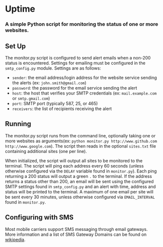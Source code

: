 # Uptime
### A simple Python script for monitoring the status of one or more websites.

## Set Up
The monitor.py script is configured to send alert emails when a non-200 status is encountered. Settings for emailing must be configured in the `smtp_config.py` module. Settings are as follows:

- `sender`: the email address/login address for the website service sending the alerts (ex: `john.smith@gmail.com`)
- `password`: the password for the email service sending the alert
- `host`: the host that verifies your SMTP credentials (ex: `mail.example.com` or `smtp.gmail.com`)
- `port`: SMTP port (typically 587, 25, or 465)
- `receivers`: the list of recipients receiving the alert

## Running
The monitor.py script runs from the command line, optionally taking one or more websites as arguments(ex: `python monitor.py http://www.github.com http://www.google.com`). The script then reads in the optional `sites.txt` file containing additional sites (one per line).

When initialized, the script will output all sites to be monitored to the terminal. The script will ping each address every 60 seconds (unless otherwise configured via the `DELAY` variable found in `monitor.py`). Each ping returning a 200 status will output a green `.` to the terminal. If the address returns a status other than 200, an email will be sent using the configured SMTP settings found in `smtp_config.py` and an alert with time, address and status will be printed to the terminal. A maximum of one email per site will be sent every 30 minutes, unless otherwise configured via `EMAIL_INTERVAL` found in `monitor.py`.

## Configuring with SMS
Most mobile carriers support SMS messaging through email gateways. More information and a list of SMS Gateway Domains can be found on [wikipedia](https://en.wikipedia.org/wiki/SMS_gateway#Use_with_email_clients).
